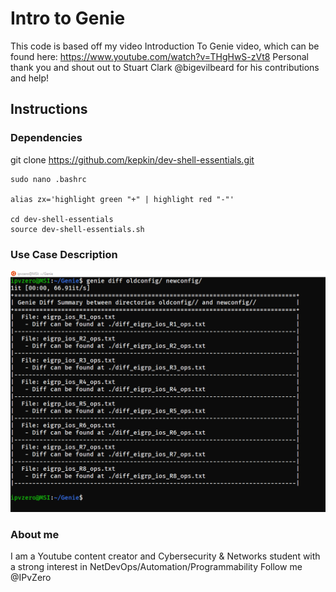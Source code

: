 # Intro to Genie

This code is based off my video Introduction To Genie video, which can be found here: https://www.youtube.com/watch?v=THgHwS-zVt8
Personal thank you and shout out to Stuart Clark @bigevilbeard for his contributions and help!

## Instructions

### Dependencies

git clone https://github.com/kepkin/dev-shell-essentials.git

```
sudo nano .bashrc

alias zx='highlight green "+" | highlight red "-"'

cd dev-shell-essentials
source dev-shell-essentials.sh
```


### Use Case Description

![teaser image](./Images/geniediff.png)

### About me
I am a Youtube content creator and Cybersecurity & Networks student with a strong interest in NetDevOps/Automation/Programmability
Follow me @IPvZero


